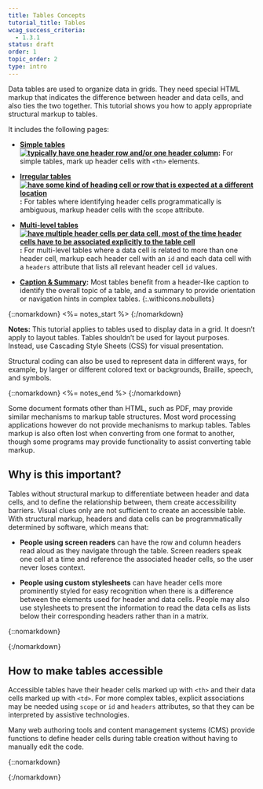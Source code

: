 ```yaml
---
title: Tables Concepts
tutorial_title: Tables
wcag_success_criteria: 
  - 1.3.1
status: draft
order: 1
topic_order: 2
type: intro
---
```


Data tables are used to organize data in grids. They need special HTML markup that indicates the difference between header and data cells, and also ties the two together. This tutorial shows you how to apply appropriate structural markup to tables. 

It includes the following pages:

-   **[Simple tables![ typically have one header row and/or one header column](img-simple.png)](simple.html):** For simple tables, mark up header cells with `<th>` elements.

-   **[Irregular tables![ have some kind of heading cell or row that is expected at a different location](img-irreg.png)](irregular.html):**  For tables where identifying header cells programmatically is ambiguous, markup header cells with the `scope` attribute.

-   **[Multi-level tables![ have multiple header cells per data cell, most of the time header cells have to be associated explicitly to the table cell](img-multi.png)](multi-level.html):**  For multi-level tables where a data cell is related to more than one header cell, markup each header cell with an `id` and each data cell with a `headers` attribute that lists all relevant header cell `id` values.

-   **[Caption & Summary](caption-summary.html):** Most tables benefit from a header-like caption to identify the overall topic of a table, and a summary to provide orientation or navigation hints in complex tables.
{:.withicons.nobullets}


{::nomarkdown}
<%= notes_start %>
{:/nomarkdown}

**Notes:** This tutorial applies to tables used to display data in a grid. It doesn’t apply to layout tables. Tables shouldn’t be used for layout purposes. Instead, use Cascading Style Sheets (CSS) for visual presentation.

Structural coding can also be used to represent data in different ways, for example, by larger or different colored text or backgrounds, Braille, speech, and symbols.

{::nomarkdown}
<%= notes_end %>
{:/nomarkdown}

Some document formats other than HTML, such as PDF, may provide similar mechanisms to markup table structures. Most word processing applications however do not provide mechanisms to markup tables. Tables markup is also often lost when converting from one format to another, though some programs may provide functionality to assist converting table markup.

## Why is this important?

Tables without structural markup to differentiate between header and data cells, and to define the relationship between, them create accessibility barriers. Visual clues only are not sufficient to create an accessible table. With structural markup, headers and data cells can be programmatically determined by software, which means that:

-   **People using screen readers** can have the row and column headers read aloud as they navigate through the table. Screen readers speak one cell at a time and reference the associated header cells, so the user never loses context.

-   **People using custom stylesheets** can have header cells more prominently styled for easy recognition when there is a difference between the  elements used for header and data cells. People may also use stylesheets to present the information to read the data cells as lists below their corresponding headers rather than in a matrix.

{::nomarkdown}<div class="todo">{:/nomarkdown}

## How to make tables accessible 

Accessible tables have their header cells marked up with `<th>` and their data cells marked up with `<td>`. For more complex tables, explicit associations may be needed using `scope` or `id` and `headers` attributes, so that they can be interpreted by assistive technologies.

Many web authoring tools and content management systems (CMS) provide functions to define header cells during table creation without having to manually edit the code.

{::nomarkdown}</div>{:/nomarkdown}
